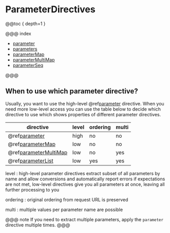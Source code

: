 # ParameterDirectives

@@toc { depth=1 }

@@@ index

* [parameter](parameter.md)
* [parameters](parameters.md)
* [parameterMap](parameterMap.md)
* [parameterMultiMap](parameterMultiMap.md)
* [parameterSeq](parameterSeq.md)

@@@

<a id="which-parameter-directive-java"></a>
## When to use which parameter directive?

Usually, you want to use the high-level @ref[parameter](parameter.md) directive. When you need
more low-level access you can use the table below to decide which directive
to use which shows properties of different parameter directives.

|directive                                     | level | ordering | multi|
|----------------------------------------------|-------|----------|------|
|@ref[parameter](parameter.md)                 | high  | no       | no   |
|@ref[parameterMap](parameterMap.md)           | low   | no       | no   |
|@ref[parameterMultiMap](parameterMultiMap.md) | low   | no       | yes  |
|@ref[parameterList](parameterSeq.md)          | low   | yes      | yes  |

level
: high-level parameter directives extract subset of all parameters by name and allow conversions
and automatically report errors if expectations are not met, low-level directives give you
all parameters at once, leaving all further processing to you

ordering
: original ordering from request URL is preserved

multi
: multiple values per parameter name are possible


@@@ note
If you need to extract multiple parameters, apply the `parameter` directive multiple times.
@@@

